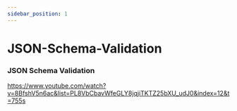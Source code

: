 ```yaml
---
sidebar_position: 1
---
```


# JSON-Schema-Validation

### JSON Schema Validation

https://www.youtube.com/watch?v=8BfshV5n6ac&list=PL8VbCbavWfeGLY8jqjiTKTZ25bXU_udJ0&index=12&t=755s
